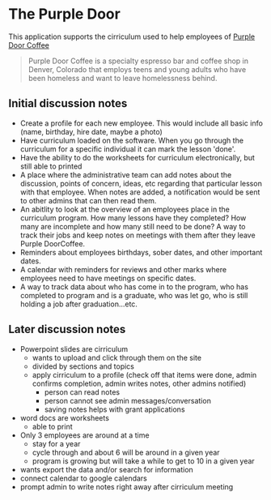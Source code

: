 # The Purple Door

This application supports the cirriculum used to help employees of [Purple Door Coffee](http://www.purpledoorcoffee.com)

> Purple Door Coffee is a specialty espresso bar and coffee shop in Denver, Colorado that employs teens and young adults who have been homeless and want to leave homelessness behind.

## Initial discussion notes

- Create a profile for each new employee. This would include all basic
info (name, birthday, hire date, maybe a photo)
- Have curriculum loaded on the software. When you go through the
curriculum for a specific individual it can mark the lesson 'done'.
- Have the ability to do the worksheets for curriculum electronically,
but still able to printed
- A place where the administrative team can add notes about the
discussion, points of concern, ideas, etc regarding that particular
lesson with that employee. When notes are added, a notification would
be sent to other admins that can then read them.
- An abitlity to look at the overview of an employees place in the
curriculum program. How many lessons have they completed? How many are
incomplete and how many still need to be done? A way to track their
jobs and keep notes on meetings with them after they leave Purple
DoorCoffee.
- Reminders about employees birthdays, sober dates, and other important dates.
- A calendar with reminders for reviews and other marks where
employees need to have meetings on specific dates.
- A way to track data about who has come in to the program, who has
completed to program and is a graduate, who was let go, who is still
holding a job after graduation...etc.

## Later discussion notes

- Powerpoint slides are cirriculum
  - wants to upload and click through them on the site
  - divided by sections and topics
  - apply cirriculum to a profile (check off that items were done, admin confirms completion, admin writes notes, other admins notified)
    - person can read notes
    - person cannot see admin messages/conversation
    - saving notes helps with grant applications
- word docs are worksheets
  - able to print
- Only 3 employees are around at a time
  - stay for a year
  - cycle through and about 6 will be around in a given year
  - program is growing but will take a while to get to 10 in a given year
- wants export the data and/or search for information
- connect calendar to google calendars
- prompt admin to write notes right away after cirriculum meeting